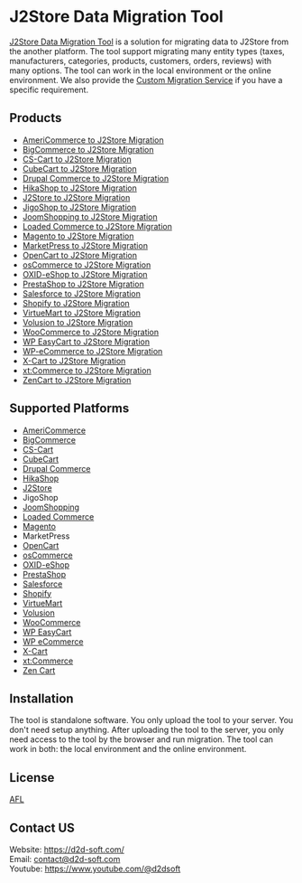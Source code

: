 # J2Store Data Migration Tool
[J2Store Data Migration Tool](https://d2d-soft.com/40-j2store-migration) is a solution for migrating data to J2Store from the another platform. The tool support migrating many entity types (taxes, manufacturers, categories, products, customers, orders, reviews) with many options. The tool can work in the local environment or the online environment. We also provide the [Custom Migration Service](https://d2d-soft.com/migration-services/296-data-migration-customization.html) if you have a specific requirement. 

## Products
- [AmeriCommerce to J2Store Migration](https://d2d-soft.com/j2store-migration/768-7245-americommerce-to-j2store-migration-tool.html#/72-entities-1000)
- [BigCommerce to J2Store Migration](https://d2d-soft.com/j2store-migration/532-2227-bigcommerce-to-j2store-migration-tool.html#/72-entities-1000)
- [CS-Cart to J2Store Migration](https://d2d-soft.com/j2store-migration/529-2217-cs-cart-to-j2store-migration-tool.html#/72-entities-1000)
- [CubeCart to J2Store Migration](https://d2d-soft.com/j2store-migration/516-2152-cubecart-to-j2store-migration-tool.html#/72-entities-1000)
- [Drupal Commerce to J2Store Migration](https://d2d-soft.com/j2store-migration/530-drupal-commerce-to-j2store-migration-service.html)
- [HikaShop to J2Store Migration](https://d2d-soft.com/j2store-migration/533-2232-hikashop-to-j2store-migration-tool.html#/72-entities-1000)
- [J2Store to J2Store Migration](https://d2d-soft.com/j2store-migration/534-2237-j2store-to-j2store-migration-tool.html#/72-entities-1000)
- [JigoShop to J2Store Migration](https://d2d-soft.com/j2store-migration/541-2262-jigoshop-to-j2store-migration-tool.html#/72-entities-1000)
- [JoomShopping to J2Store Migration](https://d2d-soft.com/j2store-migration/591-2502-joomshopping-to-j2store-migration-tool.html#/72-entities-1000)
- [Loaded Commerce to J2Store Migration](https://d2d-soft.com/j2store-migration/517-2157-loaded-to-j2store-migration-tool.html#/72-entities-1000)
- [Magento to J2Store Migration](https://d2d-soft.com/j2store-migration/518-2162-magento-to-j2store-migration-tool.html#/72-entities-1000)
- [MarketPress to J2Store Migration](https://d2d-soft.com/j2store-migration/566-2382-marketpress-to-j2store-migration-tool.html#/72-entities-1000)
- [OpenCart to J2Store Migration](https://d2d-soft.com/j2store-migration/519-2167-opencart-to-j2store-migration-tool.html#/72-entities-1000)
- [osCommerce to J2Store Migration](https://d2d-soft.com/j2store-migration/520-2172-oscommerce-to-j2store-migration-tool.html#/72-entities-1000)
- [OXID-eShop to J2Store Migration](https://d2d-soft.com/j2store-migration/521-2177-oxid-eshop-to-j2store-migration-tool.html#/72-entities-1000)
- [PrestaShop to J2Store Migration](https://d2d-soft.com/j2store-migration/522-2182-prestashop-to-j2store-migration-tool.html#/72-entities-1000)
- [Salesforce to J2Store Migration](https://d2d-soft.com/j2store-migration/716-6704-salesforce-to-j2store-migration-tool.html#/72-entities-1000)
- [Shopify to J2Store Migration](https://d2d-soft.com/j2store-migration/531-2222-shopify-to-j2store-migration-tool.html#/72-entities-1000)
- [VirtueMart to J2Store Migration](https://d2d-soft.com/j2store-migration/523-2187-virtuemart-to-j2store-migration-tool.html#/72-entities-1000)
- [Volusion to J2Store Migration](https://d2d-soft.com/j2store-migration/639-5901-volusion-to-j2store-migration-tool.html#/72-entities-1000)
- [WooCommerce to J2Store Migration](https://d2d-soft.com/j2store-migration/524-2192-woocommerce-to-j2store-migration-tool.html#/72-entities-1000)
- [WP EasyCart to J2Store Migration](https://d2d-soft.com/j2store-migration/665-6176-wpeasycart-to-j2store-migration-tool.html#/72-entities-1000)
- [WP-eCommerce to J2Store Migration](https://d2d-soft.com/j2store-migration/525-2197-wp-ecommerce-to-j2store-migration-tool.html#/72-entities-1000)
- [X-Cart to J2Store Migration](https://d2d-soft.com/j2store-migration/526-2202-x-cart-to-j2store-migration-tool.html#/72-entities-1000)
- [xt:Commerce to J2Store Migration](https://d2d-soft.com/j2store-migration/527-2207-xtcommerce-to-j2store-migration-tool.html#/72-entities-1000)
- [ZenCart to J2Store Migration](https://d2d-soft.com/j2store-migration/528-2212-zencart-to-j2store-migration-tool.html#/72-entities-1000)

## Supported Platforms
- [AmeriCommerce](https://www.americommerce.com/)
- [BigCommerce](https://www.bigcommerce.com/)
- [CS-Cart](https://www.cs-cart.com/)
- [CubeCart](https://www.cubecart.com/)
- [Drupal Commerce](https://drupalcommerce.org/)
- [HikaShop](https://www.hikashop.com/)
- [J2Store](https://www.j2store.org/)
- JigoShop
- [JoomShopping](https://extensions.joomla.org/extension/joomshopping/)
- [Loaded Commerce](https://loadedcommerce.com/)
- [Magento](https://magento.com/)
- MarketPress
- [OpenCart](https://www.opencart.com/)
- [osCommerce](https://www.oscommerce.com/)
- [OXID-eShop](https://www.oxid-esales.com)
- [PrestaShop](https://www.prestashop.com)
- [Salesforce](https://www.salesforce.com/)
- [Shopify](https://www.shopify.com/)
- [VirtueMart](https://virtuemart.net/)
- [Volusion](https://volusion.com/)
- [WooCommerce](https://woocommerce.com/)
- [WP EasyCart](https://www.wpeasycart.com/)
- [WP eCommerce](https://wpecommerce.org/)
- [X-Cart](https://www.x-cart.com/)
- [xt:Commerce](https://www.xt-commerce.com/)
- [Zen Cart](https://www.zen-cart.com/)

## Installation
The tool is standalone software. You only upload the tool to your server. You don't need setup anything. After uploading the tool to the server, you only need access to the tool by the browser and run migration. The tool can work in both: the local environment and the online environment.

## License

[AFL](https://d2d-soft.com/license/AFL.txt)

## Contact US
Website: https://d2d-soft.com/ \
Email: contact@d2d-soft.com \
Youtube: https://www.youtube.com/@d2dsoft 
